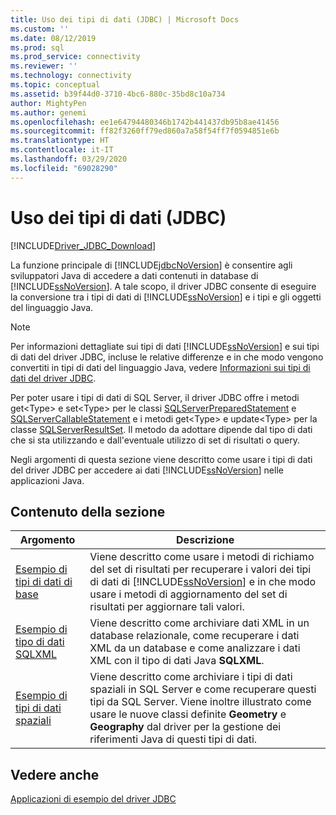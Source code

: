 ```yaml
---
title: Uso dei tipi di dati (JDBC) | Microsoft Docs
ms.custom: ''
ms.date: 08/12/2019
ms.prod: sql
ms.prod_service: connectivity
ms.reviewer: ''
ms.technology: connectivity
ms.topic: conceptual
ms.assetid: b39f44d0-3710-4bc6-880c-35bd8c10a734
author: MightyPen
ms.author: genemi
ms.openlocfilehash: ee1e64794480346b1742b441437db95b8ae41456
ms.sourcegitcommit: ff82f3260ff79ed860a7a58f54ff7f0594851e6b
ms.translationtype: HT
ms.contentlocale: it-IT
ms.lasthandoff: 03/29/2020
ms.locfileid: "69028290"
---
```

# <a name="working-with-data-types-jdbc"></a>Uso dei tipi di dati (JDBC)

[!INCLUDE[Driver_JDBC_Download](../../../includes/driver_jdbc_download.md)]

La funzione principale di [!INCLUDE[jdbcNoVersion](../../../includes/jdbcnoversion_md.md)] è consentire agli sviluppatori Java di accedere a dati contenuti in database di [!INCLUDE[ssNoVersion](../../../includes/ssnoversion-md.md)]. A tale scopo, il driver JDBC consente di eseguire la conversione tra i tipi di dati di [!INCLUDE[ssNoVersion](../../../includes/ssnoversion-md.md)] e i tipi e gli oggetti del linguaggio Java.  
  
> [!NOTE]  
> Per informazioni dettagliate sui tipi di dati [!INCLUDE[ssNoVersion](../../../includes/ssnoversion-md.md)] e sui tipi di dati del driver JDBC, incluse le relative differenze e in che modo vengono convertiti in tipi di dati del linguaggio Java, vedere [Informazioni sui tipi di dati del driver JDBC](../../../connect/jdbc/understanding-the-jdbc-driver-data-types.md).  
  
Per poter usare i tipi di dati di SQL Server, il driver JDBC offre i metodi get\<Type> e set\<Type> per le classi [SQLServerPreparedStatement](../../../connect/jdbc/reference/sqlserverpreparedstatement-class.md) e [SQLServerCallableStatement](../../../connect/jdbc/reference/sqlservercallablestatement-class.md) e i metodi get\<Type> e update\<Type> per la classe [SQLServerResultSet](../../../connect/jdbc/reference/sqlserverresultset-class.md). Il metodo da adottare dipende dal tipo di dati che si sta utilizzando e dall'eventuale utilizzo di set di risultati o query.  
  
Negli argomenti di questa sezione viene descritto come usare i tipi di dati del driver JDBC per accedere ai dati [!INCLUDE[ssNoVersion](../../../includes/ssnoversion-md.md)] nelle applicazioni Java.  
  
## <a name="in-this-section"></a>Contenuto della sezione  
  
| Argomento                                                                         | Descrizione                                                                                                                                                                                                                                                  |
| ----------------------------------------------------------------------------- | ------------------------------------------------------------------------------------------------------------------------------------------------------------------------------------------------------------------------------------------------------------ |
| [Esempio di tipi di dati di base](../../../connect/jdbc/code-samples/basic-data-types-sample.md)   | Viene descritto come usare i metodi di richiamo del set di risultati per recuperare i valori dei tipi di dati di [!INCLUDE[ssNoVersion](../../../includes/ssnoversion-md.md)] e in che modo usare i metodi di aggiornamento del set di risultati per aggiornare tali valori.                                             |
| [Esempio di tipo di dati SQLXML](../../../connect/jdbc/code-samples/sqlxml-data-type-sample.md)   | Viene descritto come archiviare dati XML in un database relazionale, come recuperare i dati XML da un database e come analizzare i dati XML con il tipo di dati Java **SQLXML**.                                                                                   |
| [Esempio di tipi di dati spaziali](../../../connect/jdbc/code-samples/spatial-data-types-sample.md) | Viene descritto come archiviare i tipi di dati spaziali in SQL Server e come recuperare questi tipi da SQL Server. Viene inoltre illustrato come usare le nuove classi definite **Geometry** e **Geography** dal driver per la gestione dei riferimenti Java di questi tipi di dati. |
  
## <a name="see-also"></a>Vedere anche

[Applicazioni di esempio del driver JDBC](../../../connect/jdbc/code-samples/sample-jdbc-driver-applications.md)  
